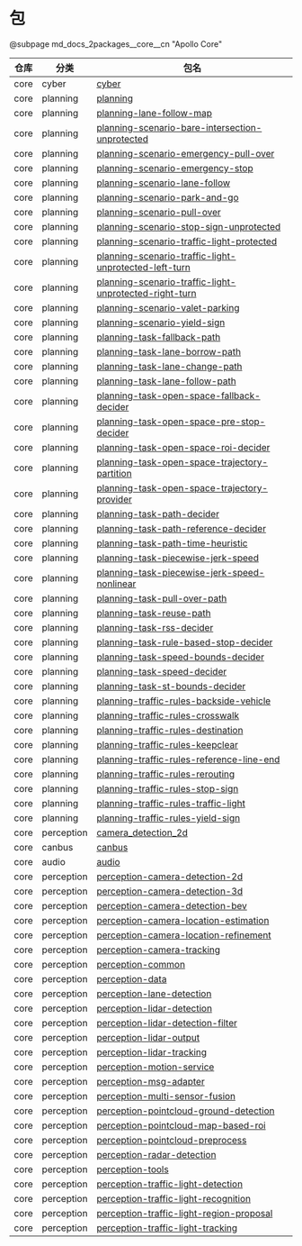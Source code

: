 # 包

@subpage md_docs_2packages\_\_core\_\_cn "Apollo Core"

| 仓库 | 分类       | 包名                                                                                                                                   |
| ---- | ---------- | -------------------------------------------------------------------------------------------------------------------------------------- |
| core | cyber      | [cyber](cyber/README_cn.md)                                                                                                            |
| core | planning   | [planning](modules/planning/planning_base/README_cn.md)                                                                                |
| core | planning   | [planning-lane-follow-map](modules/planning/pnc_map/lane_follow_map/README.md)                                                         |
| core | planning   | [planning-scenario-bare-intersection-unprotected](modules/planning/scenarios/bare_intersection_unprotected/README.md)                  |
| core | planning   | [planning-scenario-emergency-pull-over](modules/planning/scenarios/emergency_pull_over/README.md)                                      |
| core | planning   | [planning-scenario-emergency-stop](modules/planning/scenarios/emergency_stop/README.md)                                                |
| core | planning   | [planning-scenario-lane-follow](modules/planning/scenarios/lane_follow/README.md)                                                      |
| core | planning   | [planning-scenario-park-and-go](modules/planning/scenarios/park_and_go/README.md)                                                      |
| core | planning   | [planning-scenario-pull-over](modules/planning/scenarios/pull_over/README.md)                                                          |
| core | planning   | [planning-scenario-stop-sign-unprotected](modules/planning/scenarios/stop_sign_unprotected/README_cn.md)                               |
| core | planning   | [planning-scenario-traffic-light-protected](modules/planning/scenarios/traffic_light_protected/README_cn.md)                           |
| core | planning   | [planning-scenario-traffic-light-unprotected-left-turn](modules/planning/scenarios/traffic_light_unprotected_left_turn/README_cn.md)   |
| core | planning   | [planning-scenario-traffic-light-unprotected-right-turn](modules/planning/scenarios/traffic_light_unprotected_right_turn/README_cn.md) |
| core | planning   | [planning-scenario-valet-parking](modules/planning/scenarios/valet_parking/README_cn.md)                                               |
| core | planning   | [planning-scenario-yield-sign](modules/planning/scenarios/yield_sign/README_cn.md)                                                     |
| core | planning   | [planning-task-fallback-path](modules/planning/tasks/fallback_path/README.md)                                                          |
| core | planning   | [planning-task-lane-borrow-path](modules/planning/tasks/lane_borrow_path/README.md)                                                    |
| core | planning   | [planning-task-lane-change-path](modules/planning/tasks/lane_change_path/README.md)                                                    |
| core | planning   | [planning-task-lane-follow-path](modules/planning/tasks/lane_follow_path/README.md)                                                    |
| core | planning   | [planning-task-open-space-fallback-decider](modules/planning/tasks/open_space_fallback_decider/README.md)                              |
| core | planning   | [planning-task-open-space-pre-stop-decider](modules/planning/tasks/open_space_pre_stop_decider/README.md)                              |
| core | planning   | [planning-task-open-space-roi-decider](modules/planning/tasks/open_space_roi_decider/README.md)                                        |
| core | planning   | [planning-task-open-space-trajectory-partition](modules/planning/tasks/open_space_trajectory_partition/README.md)                      |
| core | planning   | [planning-task-open-space-trajectory-provider](modules/planning/tasks/open_space_trajectory_provider/README.md)                        |
| core | planning   | [planning-task-path-decider](modules/planning/tasks/path_decider/README.md)                                                            |
| core | planning   | [planning-task-path-reference-decider](modules/planning/tasks/path_reference_decider/README.md)                                        |
| core | planning   | [planning-task-path-time-heuristic](modules/planning/tasks/path_time_heuristic/README.md)                                              |
| core | planning   | [planning-task-piecewise-jerk-speed](modules/planning/tasks/piecewise_jerk_speed/README.md)                                            |
| core | planning   | [planning-task-piecewise-jerk-speed-nonlinear](modules/planning/tasks/piecewise_jerk_speed_nonlinear/README.md)                        |
| core | planning   | [planning-task-pull-over-path](modules/planning/tasks/pull_over_path/README.md)                                                        |
| core | planning   | [planning-task-reuse-path](modules/planning/tasks/reuse_path/README.md)                                                                |
| core | planning   | [planning-task-rss-decider](modules/planning/tasks/rss_decider/README.md)                                                              |
| core | planning   | [planning-task-rule-based-stop-decider](modules/planning/tasks/rule_based_stop_decider/README.md)                                      |
| core | planning   | [planning-task-speed-bounds-decider](modules/planning/tasks/speed_bounds_decider/README.md)                                            |
| core | planning   | [planning-task-speed-decider](modules/planning/tasks/speed_decider/README.md)                                                          |
| core | planning   | [planning-task-st-bounds-decider](modules/planning/tasks/st_bounds_decider/README.md)                                                  |
| core | planning   | [planning-traffic-rules-backside-vehicle](modules/planning/traffic_rules/backside_vehicle/README.md)                                   |
| core | planning   | [planning-traffic-rules-crosswalk](modules/planning/traffic_rules/crosswalk/README.md)                                                 |
| core | planning   | [planning-traffic-rules-destination](modules/planning/traffic_rules/destination/README.md)                                             |
| core | planning   | [planning-traffic-rules-keepclear](modules/planning/traffic_rules/keepclear/README.md)                                                 |
| core | planning   | [planning-traffic-rules-reference-line-end](modules/planning/traffic_rules/reference_line_end/README.md)                               |
| core | planning   | [planning-traffic-rules-rerouting](modules/planning/traffic_rules/rerouting/README.md)                                                 |
| core | planning   | [planning-traffic-rules-stop-sign](modules/planning/traffic_rules/stop_sign/README.md)                                                 |
| core | planning   | [planning-traffic-rules-traffic-light](modules/planning/traffic_rules/traffic_light/README.md)                                         |
| core | planning   | [planning-traffic-rules-yield-sign](modules/planning/traffic_rules/yield_sign/README.md)                                               |
| core | perception | [camera_detection_2d](modules/perception/camera_detection_2d/README.md)                                                                |
| core | canbus     | [canbus](modules/canbus/README_cn.md)                                                                                                  |
| core | audio      | [audio](modules/audio/README_cn.md)                                                                                                    |
| core | perception | [perception-camera-detection-2d](modules/perception/camera_detection_2d/README.md)                                                     |
| core | perception | [perception-camera-detection-3d](modules/perception/camera_detection_3d/README.md)                                                     |
| core | perception | [perception-camera-detection-bev](modules/perception/camera_detection_bev/README.md)                                                   |
| core | perception | [perception-camera-location-estimation](modules/perception/camera_location_estimation/README.md)                                       |
| core | perception | [perception-camera-location-refinement](modules/perception/camera_location_refinement/README.md)                                       |
| core | perception | [perception-camera-tracking](modules/perception/camera_tracking/README.md)                                                             |
| core | perception | [perception-common](modules/perception/common/README.md)                                                                               |
| core | perception | [perception-data](modules/perception/data/README.md)                                                                                   |
| core | perception | [perception-lane-detection](modules/perception/lane_detection/README.md)                                                               |
| core | perception | [perception-lidar-detection](modules/perception/lidar_detection/README.md)                                                             |
| core | perception | [perception-lidar-detection-filter](modules/perception/lidar_detection_filter/README.md)                                               |
| core | perception | [perception-lidar-output](modules/perception/lidar_output/README.md)                                                                   |
| core | perception | [perception-lidar-tracking](modules/perception/lidar_tracking/README.md)                                                               |
| core | perception | [perception-motion-service](modules/perception/motion_service/README.md)                                                               |
| core | perception | [perception-msg-adapter](modules/perception/msg_adapter/README.md)                                                                     |
| core | perception | [perception-multi-sensor-fusion](modules/perception/multi_sensor_fusion/README.md)                                                     |
| core | perception | [perception-pointcloud-ground-detection](modules/perception/pointcloud_ground_detection/README.md)                                     |
| core | perception | [perception-pointcloud-map-based-roi](modules/perception/pointcloud_map_based_roi/README.md)                                           |
| core | perception | [perception-pointcloud-preprocess](modules/perception/pointcloud_preprocess/README.md)                                                 |
| core | perception | [perception-radar-detection](modules/perception/radar_detection/README.md)                                                             |
| core | perception | [perception-tools](modules/perception/tools/README.md)                                                                                 |
| core | perception | [perception-traffic-light-detection](modules/perception/traffic_light_detection/README.md)                                             |
| core | perception | [perception-traffic-light-recognition](modules/perception/traffic_light_recognition/README.md)                                         |
| core | perception | [perception-traffic-light-region-proposal](modules/perception/traffic_light_region_proposal/README.md)                                 |
| core | perception | [perception-traffic-light-tracking](modules/perception/traffic_light_tracking/README.md)                                               |
